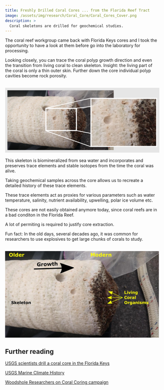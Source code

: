 ```yaml
---
title: Freshly Drilled Coral Cores ... from the Florida Reef Tract
image: /assets/img/research/Coral_Core/Coral_Cores_Cover.png
description: >
  Coral skeletons are drilled for geochemical studies.
---
```


The coral reef workgroup came back with Florida Keys cores and I took the opportunity to have a look at them before go into the laboratory for processing.

Looking closely, you can trace the coral polyp growth direction and even the transition from living coral to clean skeleton. Insight: the living part of the coral is only a thin outer skin. Further down the core individual polyp cavities become rock porosity.

<br><img src="/assets/img/research/Coral_Core/Coral_Zoom.png" alt="Coral Zoom">

This skeleton is biomineralized from sea water and incorporates and preserves trace elements and stable isotopes from the time the coral was alive.

Taking geochemical samples across the core allows us to recreate a detailed history of these trace elements.

These trace elements act as proxies for various parameters such as water temperature, salinity, nutrient availability, upwelling, polar ice volume etc.

These cores are not easily obtained anymore today, since coral reefs are in a bad conditon in the Florida Reef.

A lot of permiting is required to justify core extraction.

Fun fact: In the old days, several decades ago, it was common for researchers to use explosives to get large chunks of corals to study.

<br><img src="/assets/img/research/Coral_Core/coraldiagram.jpg" alt="Coral Diagram">

## Further reading

<a href="https://www.usgs.gov/media/images/usgs-scientists-drill-a-coral-core-florida-keys" target="_blank">USGS scientists drill a coral core in the Florida Keys</a>


<a href="https://www.usgs.gov/natural-hazards/coastal-marine-hazards-and-resources/science/marine-climate-history?qt-science_center_objects=0#qt-science_center_objects" target="_blank">USGS Marine Climate History</a>


<a href="https://www.whoi.edu/oceanus/feature/coral-coring/" target="_blank">Woodshole Researchers on Coral Coring campaign</a>